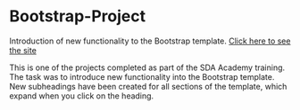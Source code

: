 # Bootstrap-Project
Introduction of new functionality to the Bootstrap template.
[Click here to see the site](alexvoynov.github.io/Bootstrap-Project/)

This is one of the projects completed as part of the SDA Academy training. 
The task was to introduce new functionality into the Bootstrap template. 
New subheadings have been created for all sections of the template, 
which expand when you click on the heading.
